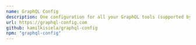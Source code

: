 ```yaml
---
name: GraphQL Config
description: One configuration for all your GraphQL tools (supported by most tools, editors & IDEs).
url: https://graphql-config.com
github: kamilkisiela/graphql-config
npm: "graphql-config"
---
```

